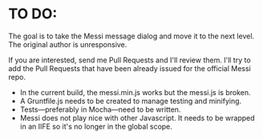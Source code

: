 TO DO:
======

The goal is to take the Messi message dialog and move it to the next level.  The original author is unresponsive.

If you are interested, send me Pull Requests and I'll review them.  I'll try to add the Pull Requests that have
been already issued for the official Messi repo.

* In the current build, the messi.min.js works but the messi.js is broken.
* A Gruntfile.js needs to be created to manage testing and minifying.
* Tests—preferably in Mocha—need to be written.
* Messi does not play nice with other Javascript.  It needs to be wrapped in an IIFE so it's no longer in the
  global scope.
